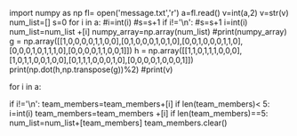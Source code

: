 import numpy as np
fl= open('message.txt','r')
a=fl.read()
v=int(a,2)
v=str(v)
num_list=[]
s=0
for i in a:
 #i=int(i)
 #s=s+1
 if i!='\n':
  #s=s+1 
  i=int(i)
  num_list=num_list +[i]
numpy_array=np.array(num_list)
#print(numpy_array)
g = np.array([[1,0,0,0,0,1,1,0,0],[0,1,0,0,0,1,0,1,0],[0,0,1,0,0,0,1,1,0],[0,0,0,1,0,1,1,1,0],[0,0,0,0,1,1,0,0,1]])
h = np.array([[1,1,0,1,1,1,0,0,0],[1,0,1,1,0,0,1,0,0],[0,1,1,1,0,0,0,1,0],[0,0,0,0,1,0,0,0,1]])
print(np.dot(h,np.transpose(g))%2)
#print(v)





for i in a:
 
 if i!='\n':
  team_members=team_members+[i]
  if len(team_members)< 5:
   i=int(i)
   team_members=team_members +[i]
  if len(team_members)==5:
   num_list=num_list+[team_members]
   team_members.clear()
